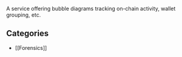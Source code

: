 A service offering bubble diagrams tracking on-chain activity, wallet grouping, etc. 

## Categories

- [[Forensics]]
